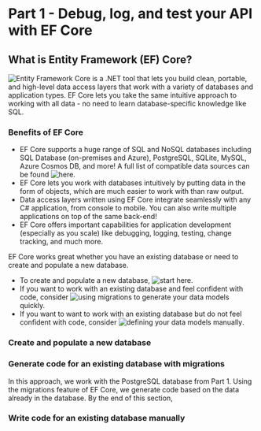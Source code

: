 # Part 1 - Debug, log, and test your API with EF Core

## What is Entity Framework (EF) Core?

![Entity Framework Core](https://learn.microsoft.com/en-us/ef/) is a .NET tool that lets you build clean, portable, and high-level data access layers that work with a variety of databases and application types. EF Core lets you take the same intuitive approach to working with all data - no need to learn database-specific knowledge like SQL.

### Benefits of EF Core

- EF Core supports a huge range of SQL and NoSQL databases including SQL Database (on-premises and Azure), PostgreSQL, SQLite, MySQL, Azure Cosmos DB, and more! A full list of compatible data sources can be found ![here](https://learn.microsoft.com/en-us/ef/core/providers/?tabs=dotnet-core-cli).
- EF Core lets you work with databases intuitively by putting data in the form of objects, which are much easier to work with than raw output.
- Data access layers written using EF Core integrate seamlessly with any C# application, from console to mobile. You can also write multiple applications on top of the same back-end!
- EF Core offers important capabilities for application development (especially as you scale) like debugging, logging, testing, change tracking, and much more.

EF Core works great whether you have an existing database or need to create and populate a new database.

- To create and populate a new database, ![start here](#create-and-populate-a-new-database).
- If you want to work with an existing database and feel confident with code, consider ![using migrations](#generate-code-for-an-existing-database-with-migrations) to generate your data models quickly.
- If you want to want to work with an existing database but do not feel confident with code, consider ![defining your data models manually](#write-code-for-an-existing-database-manually).

### Create and populate a new database

### Generate code for an existing database with migrations

In this approach, we work with the PostgreSQL database from Part 1. Using the migrations feature of EF Core, we generate code based on the data already in the database. By the end of this section, 

### Write code for an existing database manually
